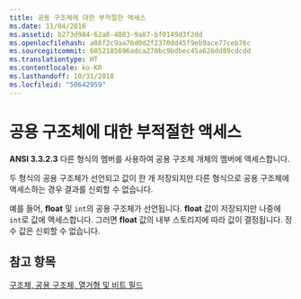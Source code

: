 ```yaml
---
title: 공용 구조체에 대한 부적절한 액세스
ms.date: 11/04/2016
ms.assetid: b273d984-62a8-4003-9a87-bf0149d3f2dd
ms.openlocfilehash: a08f2c9aa76d0d2f2370dd45f9eb9ace77ceb76c
ms.sourcegitcommit: 6052185696adca270bc9bdbec45a626dd89cdcdd
ms.translationtype: HT
ms.contentlocale: ko-KR
ms.lasthandoff: 10/31/2018
ms.locfileid: "50642959"
---
```

# <a name="improper-access-to-a-union"></a>공용 구조체에 대한 부적절한 액세스

**ANSI 3.3.2.3** 다른 형식의 멤버를 사용하여 공용 구조체 개체의 멤버에 액세스합니다.

두 형식의 공용 구조체가 선언되고 값이 한 개 저장되지만 다른 형식으로 공용 구조체에 액세스하는 경우 결과를 신뢰할 수 없습니다.

예를 들어, **float** 및 `int`의 공용 구조체가 선언됩니다. **float** 값이 저장되지만 나중에 `int`로 값에 액세스합니다. 그러면 **float** 값의 내부 스토리지에 따라 값이 결정됩니다. 정수 값은 신뢰할 수 없습니다.

## <a name="see-also"></a>참고 항목

[구조체, 공용 구조체, 열거형 및 비트 필드](../c-language/structures-unions-enumerations-and-bit-fields.md)